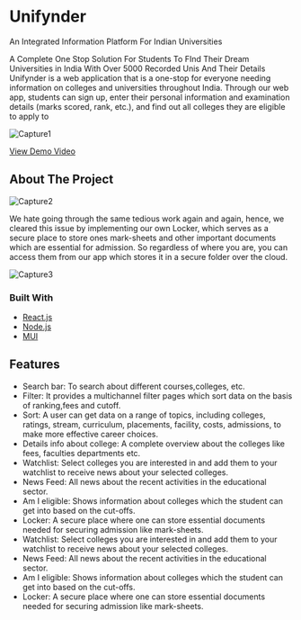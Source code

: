 # Unifynder
An Integrated Information Platform For Indian Universities

A Complete One Stop Solution For Students To FInd Their Dream Universities in India With Over 5000 Recorded Unis And Their Details
Unifynder is a web application that is a one-stop for everyone needing information on colleges and universities throughout India. Through our web app, students can sign up, enter their personal information and examination details (marks scored, rank, etc.), and find out all colleges they are eligible to apply to

![Capture1](https://user-images.githubusercontent.com/73249418/167479173-6ddd61cc-c28a-4a60-bad8-6d68c41e627a.JPG)

<a href="https://youtu.be/_QptJD0PCuY">View Demo Video</a>
  

## About The Project

![Capture2](https://user-images.githubusercontent.com/73249418/167479248-f6c02d2f-42d8-4743-9c6e-cc1f6c77870b.JPG)


We hate going through the same tedious work again and again, hence, we cleared this issue by implementing our own Locker, which serves as a secure place to store ones mark-sheets and other important documents which are essential for admission. So regardless of where you are, you can access them from our app which stores it in a secure folder over the cloud.

![Capture3](https://user-images.githubusercontent.com/73249418/167479292-ff49b62e-80a2-429b-bdad-5c71317ded7d.JPG)


### Built With

* [React.js](https://reactjs.org/)
* [Node.js](https://nodejs.org/)
* [MUI](https://mui.com/)

## Features

- Search bar: To search about different courses,colleges, etc.
- Filter:  It provides a  multichannel filter pages which sort data on the basis of ranking,fees and cutoff.
- Sort: A user can get data on a range of topics, including colleges, ratings, stream, curriculum, placements, facility, costs, admissions, to make more effective career choices.
- Details info about college: A complete overview about the colleges like fees, faculties departments etc.
- Watchlist: Select colleges you are interested in and add them to your watchlist to receive news about your selected colleges.
- News Feed: All news about the recent activities  in the educational sector. 
- Am I eligible: Shows information about colleges which the student can get into based on the cut-offs.
- Locker: A secure place where one can store essential documents needed for securing admission like mark-sheets.
- Watchlist: Select colleges you are interested in and add them to your watchlist to receive news about your selected colleges.
- News Feed: All news about the recent activities  in the educational sector. 
- Am I eligible: Shows information about colleges which the student can get into based on the cut-offs.
- Locker: A secure place where one can store essential documents needed for securing admission like mark-sheets.

